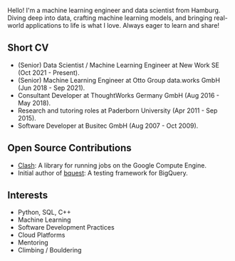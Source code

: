 Hello! I'm a machine learning engineer and data scientist from Hamburg. Diving deep into data, crafting machine learning models, and bringing real-world applications to life is what I love. Always eager to learn and share!

## Short CV

* (Senior) Data Scientist / Machine Learning Engineer at New Work SE (Oct 2021 - Present).
* (Senior) Machine Learning Engineer at Otto Group data.works GmbH (Jun 2018 - Sep 2021).
* Consultant Developer at ThoughtWorks Germany GmbH (Aug 2016  - May 2018).
* Research and tutoring roles at Paderborn University (Apr 2011 - Sep 2015).
* Software Developer at Busitec GmbH (Aug 2007 - Oct 2009).

## Open Source Contributions

* [Clash](https://github.com/ottogroup/clash): A library for running jobs on the Google Compute Engine.
* Initial author of [bquest](https://github.com/ottogroup/bquest): A testing framework for BigQuery.

## Interests

* Python, SQL, C++
* Machine Learning
* Software Development Practices
* Cloud Platforms
* Mentoring
* Climbing / Bouldering
